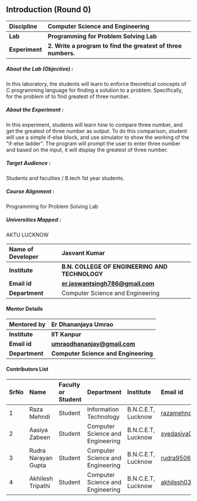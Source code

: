 ## Introduction (Round 0)

<b>Discipline | <b>Computer Science and Engineering
:--|:--|
<b> Lab | <b> Programming for Problem Solving Lab
<b> Experiment|     <b> 2. Write a program to find the greatest of three numbers.


<h5> About the Lab (Objective) : </h5>

In this laboratory, the students will learn to enforce theoretical concepts of C programming language for finding a solution to a problem. Specifically, for the problem of to find greatest of three number.

<h5> About the Experiment : </h5>

In this experiment, students will learn how to compare three number, and get the greatest of three number as output. To do this comparison, student will use a simple if-else block, and use simulator to show the working of the "if-else ladder".
The program will prompt the user to enter three number and based on the input, it will display the greatest of three number.

<h5> Target Audience : </h5>

Students and faculties / B.tech 1st year students.

<h5> Course Alignment : </h5>

Programming for Problem Solving Lab

<h5> Universities Mapped : </h5>

  AKTU LUCKNOW

<b>Name of Developer | <b>Jasvant Kumar
:--|:--|
<b> Institute | <b> B.N. COLLEGE OF ENGINEERING AND TECHNOLOGY
<b> Email id|     <b> er.jaswantsingh786@gmail.com
<b> Department | Computer Science and Engineering

#### Mentor Details

<b>Mentored by | <b> Er Dhananjaya Umrao
:--|:--|
<b> Institute | <b> IIT Kanpur
<b> Email id|     <b> umraodhananjay@gmail.com
<b> Department | <b> Computer Science and Engineering

#### Contributors List

SrNo | Name | Faculty or Student | Department| Institute | Email id
:--|:--|:--|:--|:--|:--|
1 | Raza Mehndi | Student | Information Technology | B.N.C.E.T, Lucknow |razamehndi81@gmail.com
2 | Aasiya Zabeen | Student | Computer Science and Engineering | B.N.C.E.T, Lucknow |syedasiya000@gmail.com
3 | Rudra Narayan Gupta | Student | Computer Science and Engineering | B.N.C.E.T, Lucknow |rudra9506@gmail.com
4 | Akhilesh Tripathi | Student | Computer Science and Engineering | B.N.C.E.T, Lucknow |akhilesh03tripathi@gmail.com


<br>
